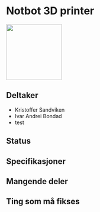# Notbot 3D printer
<img src="https://i.imgur.com/ManJvdO.jpg" width="150">

## Deltaker
- Kristoffer Sandviken
- Ivar Andrei Bondad
- test

## Status

## Specifikasjoner

## Mangende deler

## Ting som må fikses
